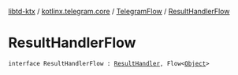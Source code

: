 [libtd-ktx](../../index.md) / [kotlinx.telegram.core](../index.md) / [TelegramFlow](index.md) / [ResultHandlerFlow](./-result-handler-flow.md)

# ResultHandlerFlow

`interface ResultHandlerFlow : `[`ResultHandler`](https://tdlibx.github.io/td/docs/org/drinkless/td/libcore/telegram/Client/ResultHandler.html)`, Flow<`[`Object`](https://tdlibx.github.io/td/docs/org/drinkless/td/libcore/telegram/TdApi/Object.html)`>`